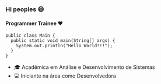 ### Hi peoples :smile:

#### Programmer Trainee :heart:
``` 
public class Main {
  public static void main(String[] args) {
    System.out.println("Hello World!!!");
  }
} 
```

- :mortar_board: Acadêmica em Análise e Desenvolvimento de Sistemas
- :computer: Iniciante na área como Desenvolvedora
<!--
**tais-antunes/tais-antunes** is a ✨ _special_ ✨ repository because its `README.md` (this file) appears on your GitHub profile.

Here are some ideas to get you started:

- 🔭 I’m currently working on ...
- 🌱 I’m currently learning ...
- 👯 I’m looking to collaborate on ...
- 🤔 I’m looking for help with ...
- 💬 Ask me about ...
- 📫 How to reach me: ...
- 😄 Pronouns: ...
- ⚡ Fun fact: ...
-->
